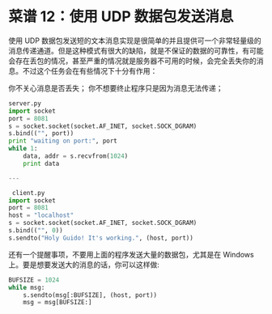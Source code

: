 # 菜谱 12：使用 UDP 数据包发送消息

使用 UDP 数据包发送短的文本消息实现是很简单的并且提供可一个非常轻量级的消息传递通道。但是这种模式有很大的缺陷，就是不保证的数据的可靠性，有可能会存在丢包的情况，甚至严重的情况就是服务器不可用的时候，会完全丢失你的消息。不过这个任务会在有些情况下十分有作用：

你不关心消息是否丢失；
你不想要终止程序只是因为消息无法传递；

```py
server.py
import socket
port = 8081
s = socket.socket(socket.AF_INET, socket.SOCK_DGRAM)
s.bind(("", port))
print "waiting on port:", port
while 1:
    data, addr = s.recvfrom(1024)
    print data

---

 client.py
import socket
port = 8081
host = "localhost"
s = socket.socket(socket.AF_INET, socket.SOCK_DGRAM)
s.bind(("", 0))
s.sendto("Holy Guido! It's working.", (host, port))
```

还有一个提醒事项，不要用上面的程序发送大量的数据包，尤其是在 Windows 上。要是想要发送大的消息的话，你可以这样做:

```py
BUFSIZE = 1024
while msg:
    s.sendto(msg[:BUFSIZE], (host, port))
    msg = msg[BUFSIZE:]
```